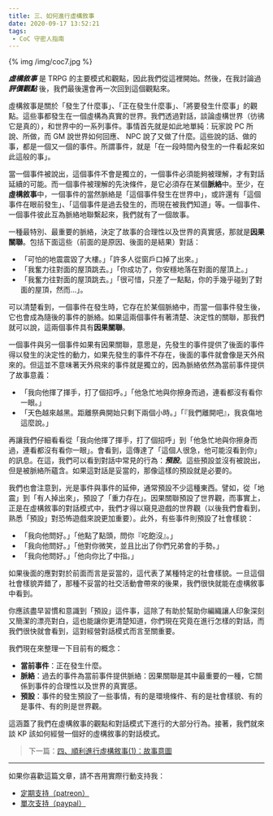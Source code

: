 ```yaml
---
title: 三、如何進行虛構敘事
date: 2020-09-17 13:52:21
tags:
 - CoC 守密人指南
---
```


{% img /img/coc7.jpg %}

_**虛構敘事**_ 是 TRPG 的主要模式和觀點，因此我們從這裡開始。然後，在我討論過 _**評價觀點**_ 後，我們最後還會再一次回到這個觀點來。

虛構敘事是關於「發生了什麼事」、「正在發生什麼事」、「將要發生什麼事」的觀點。這些事都發生在一個虛構為真實的世界。我們透過對話，談論虛構世界（彷彿它是真的），和世界中的一系列事件。事情首先就是如此地單純：玩家說 PC 所說、所做，而 GM 說世界如何回應、 NPC 說了又做了什麼。這些說的話、做的事，都是一個又一個的事件。所謂事件，就是「在一段時間內發生的一件看起來如此這般的事」。

<!--more-->

當一個事件被說出，這個事件不會是獨立的，一個事件必須能夠被理解，才有對話延續的可能。而一個事件被理解的先決條件，是它必須存在某個**脈絡**中。至少，在**虛構敘事**中，一個事件的當然脈絡是「這個事件發生在世界中」，或許還有「這個事件在眼前發生」、「這個事件是過去發生的，而現在被我們知道」等。一個事件、一個事件彼此互為脈絡地聯繫起來，我們就有了一個故事。

一種最特別、最重要的脈絡，決定了故事的合理性以及世界的真實感，那就是**因果關聯**。包括下面這些（前面的是原因、後面的是結果）對話：

* 「可怕的地震震毀了大樓。」「許多人從窗戶口掉了出來。」
* 「我奮力往對面的屋頂跳去。」「你成功了，你安穩地落在對面的屋頂上。」
* 「我奮力往對面的屋頂跳去。」「很可惜，只差了一點點，你的手幾乎碰到了對面的屋頂，然而…」。

可以清楚看到，一個事件在發生時，它存在於某個脈絡中，而當一個事件發生後，它也會成為隨後的事件的脈絡。如果這兩個事件有著清楚、決定性的關聯，那我們就可以說，這兩個事件具有**因果關聯**。

一個事件與另一個事件如果有因果關聯，意思是，先發生的事件提供了後面的事件得以發生的決定性的動力，如果先發生的事件不存在，後面的事件就會像是天外飛來的。但這並不意味著天外飛來的事件就是獨立的，因為脈絡依然為當前事件提供了故事意義：

* 「我向他揮了揮手，打了個招呼。」「他急忙地與你擦身而過，連看都沒有看你一眼。」
* 「天色越來越黑。距離祭典開始只剩下兩個小時。」「『我們離開吧』，我哀傷地這麼說。」

再讓我們仔細看看從「我向他揮了揮手，打了個招呼」到「他急忙地與你擦身而過，連看都沒有看你一眼」。會看到，這傳達了「這個人很急，他可能沒看到你」的訊息。在這，我們可以看到對話中常見的行為：_**預設**_。這些預設並沒有被說出，但是被脈絡所蘊含。如果這對話是妥當的，那像這樣的預設就是必要的。

我們也會注意到，光是事件與事件的延伸，通常預設不少這種東西。譬如，從「地震」到「有人掉出來」，預設了「重力存在」。因果關聯預設了世界觀，而事實上，正是在虛構敘事的對話模式中，我們才得以窺見遊戲的世界觀（以後我們會看到，熟悉「預設」對恐怖遊戲來說更加重要）。此外，有些事件則預設了社會樣貌：

* 「我向他問好。」「他點了點頭，問你『吃飽沒』。」
* 「我向他問好。」「他對你微笑，並且比出了你們兄弟會的手勢。」
* 「我向他問好。」「他向你比了中指。」

如果後面的應對對於前面而言是妥當的，這代表了某種特定的社會樣貌。一旦這個社會樣貌弄錯了，那種不妥當的社交活動會帶來的後果，我們很快就能在虛構敘事中看到。

你應該盡早習慣和意識到「預設」這件事，這除了有助於幫助你編織讓人印象深刻又簡潔的漂亮對白，這也能讓你更清楚知道，你們現在究竟在進行怎樣的對話，而我們很快就會看到，這對經營對話模式而言至關重要。

我們現在來整理一下目前有的概念：

* **當前事件**：正在發生什麼。
* **脈絡**：過去的事件為當前事件提供脈絡：因果關聯是其中最重要的一種，它關係到事件的合理性以及世界的真實感。
* **預設**：事件的發生預設了一些事情，有的是環境條件、有的是社會樣貌、有的是事件、有的則是世界觀。

這涵蓋了我們在虛構敘事的觀點和對話模式下進行的大部分行為。接著，我們就來談 KP 該如何經營一個好的虛構敘事的對話模式。 

> 下一篇：[四、順利進行虛構敘事(1)：故事意圖](/2020/09/18/4-fiction-2/)

---

如果你喜歡這篇文章，請不吝用實際行動支持我：

* [<i class="fab fa-patreon"></i> 定期支持（patreon）](https://www.patreon.com/weihung)
* [<i class="fab fa-paypal"></i> 單次支持（paypal）](https://www.paypal.com/pools/c/8jLP7Wsi80)
